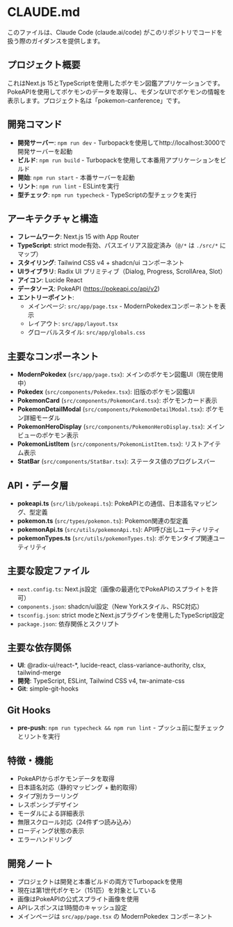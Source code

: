 # CLAUDE.md

このファイルは、Claude Code (claude.ai/code) がこのリポジトリでコードを扱う際のガイダンスを提供します。

## プロジェクト概要

これはNext.js 15とTypeScriptを使用したポケモン図鑑アプリケーションです。PokeAPIを使用してポケモンのデータを取得し、モダンなUIでポケモンの情報を表示します。プロジェクト名は「pokemon-canference」です。

## 開発コマンド

- **開発サーバー**: `npm run dev` - Turbopackを使用してhttp://localhost:3000で開発サーバーを起動
- **ビルド**: `npm run build` - Turbopackを使用して本番用アプリケーションをビルド
- **開始**: `npm run start` - 本番サーバーを起動
- **リント**: `npm run lint` - ESLintを実行
- **型チェック**: `npm run typecheck` - TypeScriptの型チェックを実行

## アーキテクチャと構造

- **フレームワーク**: Next.js 15 with App Router
- **TypeScript**: strict mode有効、パスエイリアス設定済み（`@/*` は `./src/*` にマップ）
- **スタイリング**: Tailwind CSS v4 + shadcn/ui コンポーネント
- **UIライブラリ**: Radix UI プリミティブ（Dialog, Progress, ScrollArea, Slot）
- **アイコン**: Lucide React
- **データソース**: PokeAPI (https://pokeapi.co/api/v2)
- **エントリーポイント**:
  - メインページ: `src/app/page.tsx` - ModernPokedexコンポーネントを表示
  - レイアウト: `src/app/layout.tsx`
  - グローバルスタイル: `src/app/globals.css`

## 主要なコンポーネント

- **ModernPokedex** (`src/app/page.tsx`): メインのポケモン図鑑UI（現在使用中）
- **Pokedex** (`src/components/Pokedex.tsx`): 旧版のポケモン図鑑UI
- **PokemonCard** (`src/components/PokemonCard.tsx`): ポケモンカード表示
- **PokemonDetailModal** (`src/components/PokemonDetailModal.tsx`): ポケモン詳細モーダル
- **PokemonHeroDisplay** (`src/components/PokemonHeroDisplay.tsx`): メインビューのポケモン表示
- **PokemonListItem** (`src/components/PokemonListItem.tsx`): リストアイテム表示
- **StatBar** (`src/components/StatBar.tsx`): ステータス値のプログレスバー

## API・データ層

- **pokeapi.ts** (`src/lib/pokeapi.ts`): PokeAPIとの通信、日本語名マッピング、型定義
- **pokemon.ts** (`src/types/pokemon.ts`): Pokemon関連の型定義
- **pokemonApi.ts** (`src/utils/pokemonApi.ts`): API呼び出しユーティリティ
- **pokemonTypes.ts** (`src/utils/pokemonTypes.ts`): ポケモンタイプ関連ユーティリティ

## 主要な設定ファイル

- `next.config.ts`: Next.js設定（画像の最適化でPokeAPIのスプライトを許可）
- `components.json`: shadcn/ui設定（New Yorkスタイル、RSC対応）
- `tsconfig.json`: strict modeとNext.jsプラグインを使用したTypeScript設定
- `package.json`: 依存関係とスクリプト

## 主要な依存関係

- **UI**: @radix-ui/react-*, lucide-react, class-variance-authority, clsx, tailwind-merge
- **開発**: TypeScript, ESLint, Tailwind CSS v4, tw-animate-css
- **Git**: simple-git-hooks

## Git Hooks

- **pre-push**: `npm run typecheck && npm run lint` - プッシュ前に型チェックとリントを実行

## 特徴・機能

- PokeAPIからポケモンデータを取得
- 日本語名対応（静的マッピング + 動的取得）
- タイプ別カラーリング
- レスポンシブデザイン
- モーダルによる詳細表示
- 無限スクロール対応（24件ずつ読み込み）
- ローディング状態の表示
- エラーハンドリング

## 開発ノート

- プロジェクトは開発と本番ビルドの両方でTurbopackを使用
- 現在は第1世代ポケモン（151匹）を対象としている
- 画像はPokeAPIの公式スプライト画像を使用
- APIレスポンスは1時間のキャッシュ設定
- メインページは `src/app/page.tsx` の ModernPokedex コンポーネント